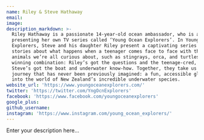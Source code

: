 ```yaml
---
name: Riley & Steve Hathaway
email:
image:
description_markdown: >-
  Riley Hathaway is a passionate 14-year-old ocean ambassador, who is already
  presenting her own TV series called ‘Young Ocean Explorers’. In Young Ocean
  Explorers, Steve and his daughter Riley present a captivating series of
  stories about what happens when a teenager comes face to face with the marine
  animals we’re all curious about, such as stingrays, orca, and turtles. It’s a
  winning combination: Riley’s got the questions and the teenage-cred, and
  Steve’s got the boat and underwater know-how. Together, they take us on a
  journey that has never been previously imagined: a fun, accessible glimpse
  into the world of New Zealand’s incredible underwater species.
website_url: 'https://www.youngoceanexplorers.com/'
twitter: 'https://twitter.com/YngOcnExplorers'
facebook: 'https://www.facebook.com/youngoceanexplorers'
google_plus:
github_username:
instagram: 'https://www.instagram.com/young_ocean_explorers/'
---
```


Enter your description here...
